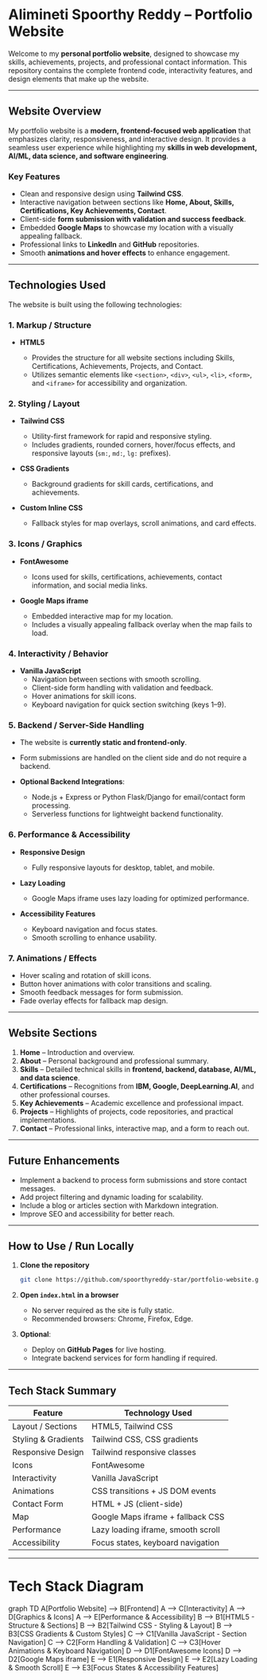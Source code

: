 # Alimineti Spoorthy Reddy – Portfolio Website

Welcome to my **personal portfolio website**, designed to showcase my skills, achievements, projects, and professional contact information. This repository contains the complete frontend code, interactivity features, and design elements that make up the website.

---

## **Website Overview**

My portfolio website is a **modern, frontend-focused web application** that emphasizes clarity, responsiveness, and interactive design. It provides a seamless user experience while highlighting my **skills in web development, AI/ML, data science, and software engineering**.

### **Key Features**

* Clean and responsive design using **Tailwind CSS**.
* Interactive navigation between sections like **Home, About, Skills, Certifications, Key Achievements, Contact**.
* Client-side **form submission with validation and success feedback**.
* Embedded **Google Maps** to showcase my location with a visually appealing fallback.
* Professional links to **LinkedIn** and **GitHub** repositories.
* Smooth **animations and hover effects** to enhance engagement.

---

## **Technologies Used**

The website is built using the following technologies:

### **1. Markup / Structure**

* **HTML5**

  * Provides the structure for all website sections including Skills, Certifications, Achievements, Projects, and Contact.
  * Utilizes semantic elements like `<section>`, `<div>`, `<ul>`, `<li>`, `<form>`, and `<iframe>` for accessibility and organization.

### **2. Styling / Layout**

* **Tailwind CSS**

  * Utility-first framework for rapid and responsive styling.
  * Includes gradients, rounded corners, hover/focus effects, and responsive layouts (`sm:`, `md:`, `lg:` prefixes).
    
* **CSS Gradients**
  * Background gradients for skill cards, certifications, and achievements.
    
* **Custom Inline CSS**
  * Fallback styles for map overlays, scroll animations, and card effects.

### **3. Icons / Graphics**

* **FontAwesome**
  * Icons used for skills, certifications, achievements, contact information, and social media links.
    
* **Google Maps iframe**
  * Embedded interactive map for my location.
  * Includes a visually appealing fallback overlay when the map fails to load.

### **4. Interactivity / Behavior**

* **Vanilla JavaScript**
  * Navigation between sections with smooth scrolling.
  * Client-side form handling with validation and feedback.
  * Hover animations for skill icons.
  * Keyboard navigation for quick section switching (keys 1–9).

### **5. Backend / Server-Side Handling**

* The website is **currently static and frontend-only**.
* Form submissions are handled on the client side and do not require a backend.
  
* **Optional Backend Integrations**:
  * Node.js + Express or Python Flask/Django for email/contact form processing.
  * Serverless functions for lightweight backend functionality.

### **6. Performance & Accessibility**

* **Responsive Design**
  * Fully responsive layouts for desktop, tablet, and mobile.
    
* **Lazy Loading**
  * Google Maps iframe uses lazy loading for optimized performance.
    
* **Accessibility Features**
  * Keyboard navigation and focus states.
  * Smooth scrolling to enhance usability.

### **7. Animations / Effects**

* Hover scaling and rotation of skill icons.
* Button hover animations with color transitions and scaling.
* Smooth feedback messages for form submission.
* Fade overlay effects for fallback map design.

---

## **Website Sections**

1. **Home** – Introduction and overview.
2. **About** – Personal background and professional summary.
3. **Skills** – Detailed technical skills in **frontend, backend, database, AI/ML, and data science**.
4. **Certifications** – Recognitions from **IBM, Google, DeepLearning.AI**, and other professional courses.
5. **Key Achievements** – Academic excellence and professional impact.
6. **Projects** – Highlights of projects, code repositories, and practical implementations.
7. **Contact** – Professional links, interactive map, and a form to reach out.

---

## **Future Enhancements**

* Implement a backend to process form submissions and store contact messages.
* Add project filtering and dynamic loading for scalability.
* Include a blog or articles section with Markdown integration.
* Improve SEO and accessibility for better reach.

---

## **How to Use / Run Locally**

1. **Clone the repository**

   ```bash
   git clone https://github.com/spoorthyreddy-star/portfolio-website.git
   ```

2. **Open `index.html` in a browser**

   * No server required as the site is fully static.
   * Recommended browsers: Chrome, Firefox, Edge.

3. **Optional**:

   * Deploy on **GitHub Pages** for live hosting.
   * Integrate backend services for form handling if required.

---

## **Tech Stack Summary**

| Feature             | Technology Used                    |
| ------------------- | ---------------------------------- |
| Layout / Sections   | HTML5, Tailwind CSS                |
| Styling & Gradients | Tailwind CSS, CSS gradients        |
| Responsive Design   | Tailwind responsive classes        |
| Icons               | FontAwesome                        |
| Interactivity       | Vanilla JavaScript                 |
| Animations          | CSS transitions + JS DOM events    |
| Contact Form        | HTML + JS (client-side)            |
| Map                 | Google Maps iframe + fallback CSS  |
| Performance         | Lazy loading iframe, smooth scroll |
| Accessibility       | Focus states, keyboard navigation  |

---

# Tech Stack Diagram
graph TD
    A[Portfolio Website] --> B[Frontend]
    A --> C[Interactivity]
    A --> D[Graphics & Icons]
    A --> E[Performance & Accessibility]
    B --> B1[HTML5 - Structure & Sections]
    B --> B2[Tailwind CSS - Styling & Layout]
    B --> B3[CSS Gradients & Custom Styles]
    C --> C1[Vanilla JavaScript - Section Navigation]
    C --> C2[Form Handling & Validation]
    C --> C3[Hover Animations & Keyboard Navigation]
    D --> D1[FontAwesome Icons]
    D --> D2[Google Maps iframe]
    E --> E1[Responsive Design]
    E --> E2[Lazy Loading & Smooth Scroll]
    E --> E3[Focus States & Accessibility Features]

